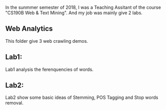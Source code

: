 In the sunmmer semester of 2018, I was a Teaching Assitant of the course "CS190B Web & Text Mining". And my job was mainly give 2 labs.

## Web Analytics
This folder give 3 web crawling demos.

## Lab1:
Lab1 analysis the ferenquencies of words.

## Lab2:
Lab2 show some basic ideas of Stemming, POS Tagging and Stop words removal.
